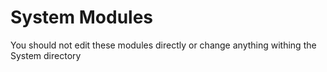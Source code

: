 # System Modules

You should not edit these modules directly or change anything withing the System directory